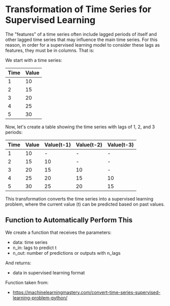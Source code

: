 # Transformation of Time Series for Supervised Learning

The "features" of a time series often include lagged periods of itself and other lagged time series that may influence the main time series. For this reason, in order for a supervised learning model to consider these lags as features, they must be in columns. That is:

We start with a time series:

| Time   | Value |
|--------|-------|
|   1    |  10   |
|   2    |  15   |
|   3    |  20   |
|   4    |  25   |
|   5    |  30   |

Now, let's create a table showing the time series with lags of 1, 2, and 3 periods:

| Time   | Value | Value(t-1) | Value(t-2) | Value(t-3) |
|--------|-------|------------|------------|------------|
|   1    |  10   |      -     |      -     |      -     |
|   2    |  15   |     10     |      -     |      -     |
|   3    |  20   |     15     |     10     |      -     |
|   4    |  25   |     20     |     15     |     10     |
|   5    |  30   |     25     |     20     |     15     |

This transformation converts the time series into a supervised learning problem, where the current value (t) can be predicted based on past values.


## Function to Automatically Perform This

We create a function that receives the parameters:

* data: time series
* n_in: lags to predict t
* n_out: number of predictions or outputs with n_lags

And returns:

* data in supervised learning format

Function taken from:
* https://machinelearningmastery.com/convert-time-series-supervised-learning-problem-python/


